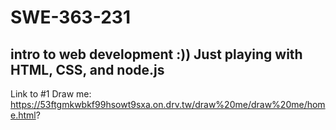 # SWE-363-231
intro to web development
:))
Just playing with HTML, CSS, and node.js
----

Link to #1 Draw me: https://53ftgmkwbkf99hsowt9sxa.on.drv.tw/draw%20me/draw%20me/home.html?
